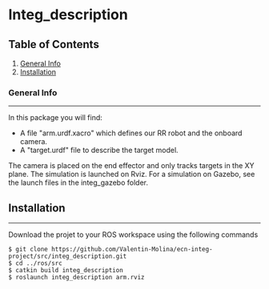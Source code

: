 # Integ_description

## Table of Contents
1. [General Info](#general-info)
2. [Installation](#installation)

### General Info
***
In this package you will find:
* A file "arm.urdf.xacro" which defines our RR robot and the onboard camera.
* A "target.urdf" file to describe the target model. 

The camera is placed on the end effector and only tracks targets in the XY plane. The simulation is launched on Rviz. For a simulation on Gazebo, see the launch files in the integ_gazebo folder.

## Installation
***
Download the projet to your ROS workspace using the following commands 
```
$ git clone https://github.com/Valentin-Molina/ecn-integ-project/src/integ_description.git
$ cd ../ros/src
$ catkin build integ_description
$ roslaunch integ_description arm.rviz
```

